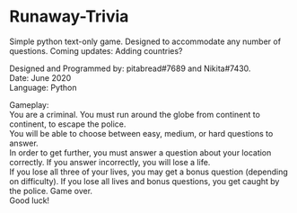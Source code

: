 # Runaway-Trivia
Simple python text-only game. Designed to accommodate any number of questions. 
Coming updates: Adding countries? 

Designed and Programmed by: pitabread#7689 and Nikita#7430.  
Date: June 2020  
Language: Python  

Gameplay:  
You are a criminal. You must run around the globe from continent to continent, to escape the police.   
You will be able to choose between easy, medium, or hard questions to answer.  
In order to get further, you must answer a question about your location correctly. If you answer incorrectly, you will lose a life.  
If you lose all three of your lives, you may get a bonus question (depending on difficulty). If you lose all lives and bonus questions, you get caught by the police. Game over.  
Good luck!
